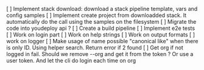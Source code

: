 [ ] Implement stack download: download a stack pipeline template, vars and config samples
[ ] Implement create project from downloadded stack. It automatically do the call using the samples on the filesystem
[ ] Migrate the code into youdeploy api ?
[ ] Create a build pipeline
[ ] Implement e2e tests
[ ] Work on login part
[ ] Work on help strings
[ ] Work on output formats
[ ] work on logger
[ ] Make usage of name possible "canonical like" when there is only ID. Using helper search. Return error if 2 found
[ ] Get org if not logged in fail. Should we remove --org and get it from the token ? Or use a user token. And let the cli do login each time on org
